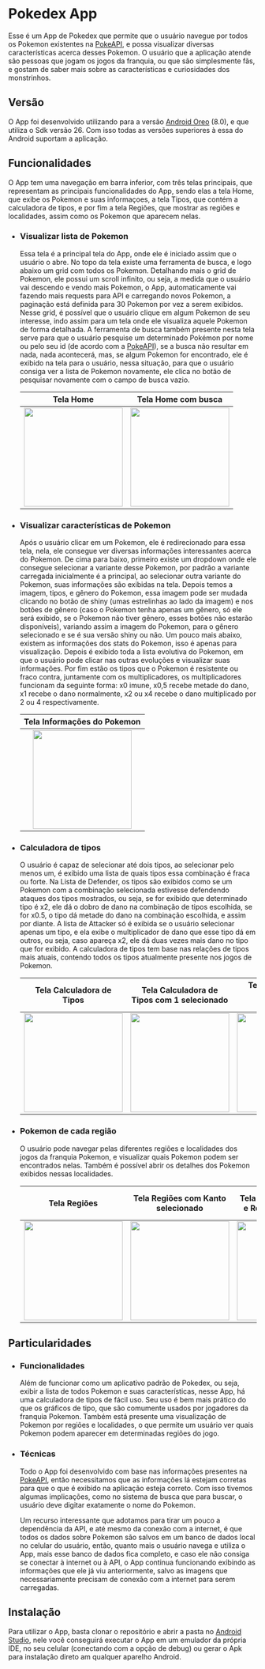 Pokedex App
====================================

Esse é um App de Pokedex que permite que o usuário navegue por todos os Pokemon existentes na [PokeAPI](https://pokeapi.co/), e possa visualizar diversas características acerca desses Pokemon. O usuário que a aplicação atende são pessoas que jogam os jogos da franquia, ou que são simplesmente fãs, e gostam de saber mais sobre as características e curiosidades dos monstrinhos.

## Versão
O App foi desenvolvido utilizando para a versão [Android Oreo](https://developer.android.com/about/versions/oreo) (8.0), e que utiliza o Sdk versão 26. Com isso todas as versões superiores à essa do Android suportam a aplicação.

## Funcionalidades
O App tem uma navegação em barra inferior, com três telas principais, que representam as principais funcionalidades do App, sendo elas a tela Home, que exibe os Pokemon e suas informaçoes, a tela Tipos, que contém a calculadora de tipos, e por fim a tela Regiões, que mostrar as regiões e localidades, assim como os Pokemon que aparecem nelas.

 - ### Visualizar lista de Pokemon
    Essa tela é a principal tela do App, onde ele é iniciado assim que o usuário o abre. No topo da tela existe uma ferramenta de busca, e logo abaixo um grid com todos os Pokemon. Detalhando mais o grid de Pokemon, ele possui um scroll infinito, ou seja, a medida que o usuário vai descendo e vendo mais Pokemon, o App, automaticamente vai fazendo mais requests para API e carregando novos Pokemon, a paginação está definida para 30 Pokemon por vez a serem exibidos. Nesse grid, é possível que o usuário clique em algum Pokemon de seu interesse, indo assim para um tela onde ele visualiza aquele Pokemon de forma detalhada. A ferramenta de busca também presente nesta tela serve para que o usuário pesquise um determinado Pokémon por nome ou pelo seu id (de acordo com a [PokeAPI](https://pokeapi.co/)), se a busca não resultar em nada, nada acontecerá, mas, se algum Pokemon for encontrado, ele é exibido na tela para o usuário, nessa situação, para que o usuário consiga ver a lista de Pokemon novamente, ele clica no botão de pesquisar novamente com o campo de busca vazio.
			
    | Tela Home   | Tela Home com busca |
    |:--------:|:--------:|
    | <img width="200px" src="screenshots/tela_home.jpg"/> | <img width="200px" src="screenshots/tela_home.jpg"/> | 

    
 - ### Visualizar características de Pokemon
    Após o usuário clicar em um Pokemon, ele é redirecionado para essa tela, nela, ele consegue ver diversas informações interessantes acerca do Pokemon. De cima para baixo, primeiro existe um dropdown onde ele consegue selecionar a variante desse Pokemon, por padrão a variante carregada inicialmente é a principal, ao selecionar outra variante do Pokemon, suas informações são exibidas na tela. Depois temos a imagem, tipos, e gênero do Pokemon, essa imagem pode ser mudada clicando no botão de shiny (umas estrelinhas ao lado da imagem) e nos botões de gênero (caso o Pokemon tenha apenas um gênero, só ele será exibido, se o Pokemon não tiver gênero, esses botões não estarão disponíveis), variando assim a imagem do Pokemon, para o gênero selecionado e se é sua versão shiny ou não. Um pouco mais abaixo, existem as informações dos stats do Pokemon, isso é apenas para visualização. Depois é exibido toda a lista evolutiva do Pokemon, em que o usuário pode clicar nas outras evoluções e visualizar suas informações. Por fim estão os tipos que o Pokemon é resistente ou fraco contra, juntamente com os multiplicadores, os multiplicadores funcionam da seguinte forma: x0 imune, x0,5 recebe metade do dano, x1 recebe o dano normalmente, x2 ou x4 recebe o dano multiplicado por 2 ou 4 respectivamente.
    
    | Tela Informações do Pokemon |
    |:--------:|
    | <img width="200px" src="screenshots/tela_pokemon.jpg"/> |
    
 - ### Calculadora de tipos
    O usuário é capaz de selecionar até dois tipos, ao selecionar pelo menos um, é exibido uma lista de quais tipos essa combinação é fraca ou forte. Na Lista de Defender, os tipos são exibidos como se um Pokemon com a combinação selecionada estivesse defendendo ataques dos tipos mostrados, ou seja, se for exibido que determinado tipo é x2, ele dá o dobro de dano na combinação de tipos escolhida, se for x0.5, o tipo dá metade do dano na combinação escolhida, e assim por diante. A lista de Attacker só é exibida se o usuário selecionar apenas um tipo, e ela exibe o multiplicador de dano que esse tipo dá em outros, ou seja, caso apareça x2, ele dá duas vezes mais dano no tipo que for exibido. A calculadora de tipos tem base nas relações de tipos mais atuais, contendo todos os tipos atualmente presente nos jogos de Pokemon.
    
    | Tela Calculadora de Tipos   | Tela Calculadora de Tipos com 1 selecionado | Tela Calculadora de Tipos com 2 selecionados |
    |:--------:|:--------:|:--------:|
    | <img width="200px" src="screenshots/tela_tipos.jpg"/> | <img width="200px" src="screenshots/tela_tipos1.jpg"/> | <img width="200px" src="screenshots/tela_tipos2.jpg"/> |

 - ### Pokemon de cada região
    O usuário pode navegar pelas diferentes regiões e localidades dos jogos da franquia Pokemon, e visualizar quais Pokemon podem ser encontrados nelas. Também é possível abrir os detalhes dos Pokemon exibidos nessas localidades.
    
    | Tela Regiões | Tela Regiões com Kanto selecionado | Tela Regiões com Kanto e Route 1 selecionado | Tela Regiões com Kanto, Route 1 e Route 1 area selecionado |
    |:--------:|:--------:|:--------:|:--------:|
    | <img width="200px" src="screenshots/tela_regioes.jpg"/> | <img width="200px" src="screenshots/tela_regioes1.jpg"/> | <img width="200px" src="screenshots/tela_regioes2.jpg"/> | <img width="200px" src="screenshots/tela_regioes3.jpg"/> |
    
## Particularidades

 - ### Funcionalidades
    Além de funcionar como um aplicativo padrão de Pokedex, ou seja, exibir a lista de todos Pokemon e suas características, nesse App, há uma calculadora de tipos de fácil uso. Seu uso é bem mais prático do que os gráficos de tipo, que são comumente usados por jogadores da franquia Pokemon. Também está presente uma visualização de Pokemon por regiões e localidades, o que permite um usuário ver quais Pokemon podem aparecer em determinadas regiões do jogo.

 - ### Técnicas
    Todo o App foi desenvolvido com base nas informações presentes na [PokeAPI](https://pokeapi.co/), então necessitamos que as informações lá estejam corretas para que o que é exibido na aplicação esteja correto. Com isso tivemos algumas implicações, como no sistema de busca que para buscar, o usuário deve digitar exatamente o nome do Pokemon.

    Um recurso interessante que adotamos para tirar um pouco a dependência da API, e até mesmo da conexão com a internet, é que todos os dados sobre Pokemon são salvos em um banco de dados local no celular do usuário, então, quanto mais o usuário navega e utiliza o App, mais esse banco de dados fica completo, e caso ele não consiga se conectar à internet ou à API, o App continua funcionando exibindo as informações que ele já viu anteriormente, salvo as imagens que necessariamente precisam de conexão com a internet para serem carregadas.

## Instalação
Para utilizar o App, basta clonar o repositório e abrir a pasta no [Android Studio](https://developer.android.com/studio), nele você conseguirá executar o App em um emulador da própria IDE, no seu celular (conectando com a opção de debug) ou gerar o Apk para instalação direto am qualquer aparelho Android.
